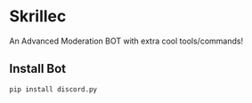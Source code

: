 # Skrillec
 An Advanced Moderation BOT with extra cool tools/commands!

## Install Bot
```
pip install discord.py
```
